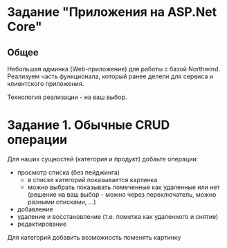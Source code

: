 # Задание "Приложения на ASP.Net Core"

## Общее

Небольшая админка (Web-приложение) для работы с базой Northwind.
Реализуем часть функционала, который ранее делели для сервиса и клиентского приложения.

Технология реализации - на ваш выбор.


# Задание 1. Обычные CRUD операции

Для наших сущностей (категория и продукт) добаьте операции:
- просмотр списка (без пейджинга)
    - в списке категорий показывается картинка
    - можно выбрать показывать помеченные как удаленные или нет (решение на ваш выбор - можно через переключатель, можно разными списками, ...)
- добавление
- удаление и восстановление (т.е. пометка как удаленного и снятие)
- редактирование

Для категорий добавить возможность поменять картинку